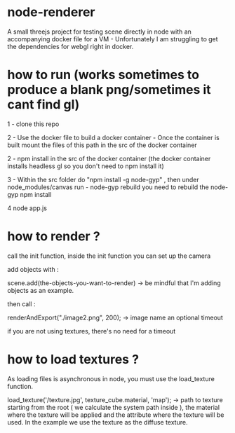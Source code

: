 # node-renderer
A small threejs project for testing scene directly in node with an accompanying docker file for a VM - Unfortunately I am struggling to get the dependencies for webgl right in docker.

# how to run (works sometimes to produce a blank png/sometimes it cant find gl)

1 - clone this repo

2 - Use the docker file to build a docker container - Once the container is built mount the files of this path in the src of the 
docker container

2 - npm install in the src of the docker container (the docker container installs headless gl so you don't need to npm install it)

3 - Within the src folder do "npm install -g node-gyp" , then under node_modules/canvas run - node-gyp rebuild you need to 
rebuild the node-gyp npm install

4 node app.js

# how to render ? 

call the init function, inside the init function you can set up the camera

add objects with : 

scene.add(the-objects-you-want-to-render) -> be mindful that I'm adding objects as an example.

then call :

renderAndExport("./image2.png", 200); -> image name an optional timeout

if you are not using textures, there's no need for a timeout

# how to load textures ? 

As loading files is asynchronous in node, you must use the load_texture function.

load_texture('/texture.jpg', texture_cube.material, 'map'); -> path to texture starting from the root ( we calculate the system path inside ), the material where the texture will be applied and the attribute where the texture will be used. In the example we use the texture as the diffuse texture.



